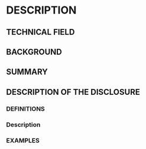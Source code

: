 # DESCRIPTION

## TECHNICAL FIELD

## BACKGROUND

## SUMMARY

## DESCRIPTION OF THE DISCLOSURE

### DEFINITIONS

### Description

### EXAMPLES

